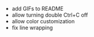 - add GIFs to README
- allow turning double Ctrl+C off
- allow color customization
- fix line wrapping